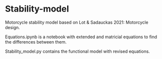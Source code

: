 # Stability-model
Motorcycle stability model based on Lot & Sadauckas 2021: Motorcycle design.

Equations.ipynb is a notebook with extended and matricial equations to find the differences between them.

Stability_model.py contains the functional model with revised equations.
